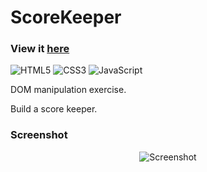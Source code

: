 # ScoreKeeper

### View it [here](https://guillaumeauger85.github.io/ScoreKeeper/)

![HTML5](https://img.shields.io/badge/html5-%23E34F26.svg?style=for-the-badge&logo=html5&logoColor=white) ![CSS3](https://img.shields.io/badge/css3-%231572B6.svg?style=for-the-badge&logo=css3&logoColor=white) ![JavaScript](https://img.shields.io/badge/javascript-%23323330.svg?style=for-the-badge&logo=javascript&logoColor=%23F7DF1E)

DOM manipulation exercise.

Build a score keeper.

### Screenshot

<p align="center">
  <img src="https://user-images.githubusercontent.com/49698792/181637485-39062cb6-e17c-4717-8c58-12de8dcacf52.PNG" alt="Screenshot">
</p>


